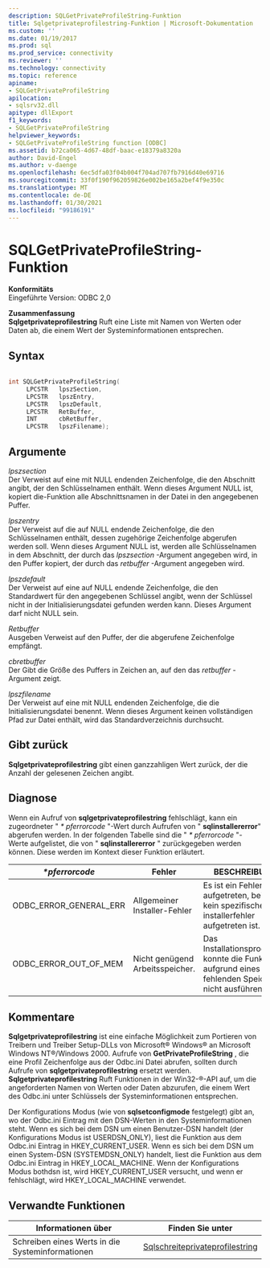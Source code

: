 ```yaml
---
description: SQLGetPrivateProfileString-Funktion
title: Sqlgetprivateprofilestring-Funktion | Microsoft-Dokumentation
ms.custom: ''
ms.date: 01/19/2017
ms.prod: sql
ms.prod_service: connectivity
ms.reviewer: ''
ms.technology: connectivity
ms.topic: reference
apiname:
- SQLGetPrivateProfileString
apilocation:
- sqlsrv32.dll
apitype: dllExport
f1_keywords:
- SQLGetPrivateProfileString
helpviewer_keywords:
- SQLGetPrivateProfileString function [ODBC]
ms.assetid: b72ca065-4d67-48df-baac-e18379a8320a
author: David-Engel
ms.author: v-daenge
ms.openlocfilehash: 6ec5dfa03f04b004f704ad707fb7916d40e69716
ms.sourcegitcommit: 33f0f190f962059826e002be165a2bef4f9e350c
ms.translationtype: MT
ms.contentlocale: de-DE
ms.lasthandoff: 01/30/2021
ms.locfileid: "99186191"
---
```

# <a name="sqlgetprivateprofilestring-function"></a>SQLGetPrivateProfileString-Funktion
**Konformitäts**  
 Eingeführte Version: ODBC 2,0  
  
 **Zusammenfassung**  
 **Sqlgetprivateprofilestring** Ruft eine Liste mit Namen von Werten oder Daten ab, die einem Wert der Systeminformationen entsprechen.  
  
## <a name="syntax"></a>Syntax  
  
```cpp  
  
int SQLGetPrivateProfileString(  
     LPCSTR   lpszSection,  
     LPCSTR   lpszEntry,  
     LPCSTR   lpszDefault,  
     LPCSTR   RetBuffer,  
     INT      cbRetBuffer,  
     LPCSTR   lpszFilename);  
```  
  
## <a name="arguments"></a>Argumente  
 *lpszsection*  
 Der Verweist auf eine mit NULL endenden Zeichenfolge, die den Abschnitt angibt, der den Schlüsselnamen enthält. Wenn dieses Argument NULL ist, kopiert die-Funktion alle Abschnittsnamen in der Datei in den angegebenen Puffer.  
  
 *lpszentry*  
 Der Verweist auf die auf NULL endende Zeichenfolge, die den Schlüsselnamen enthält, dessen zugehörige Zeichenfolge abgerufen werden soll. Wenn dieses Argument NULL ist, werden alle Schlüsselnamen in dem Abschnitt, der durch das *lpszsection* -Argument angegeben wird, in den Puffer kopiert, der durch das *retbuffer* -Argument angegeben wird.  
  
 *lpszdefault*  
 Der Verweist auf eine auf NULL endende Zeichenfolge, die den Standardwert für den angegebenen Schlüssel angibt, wenn der Schlüssel nicht in der Initialisierungsdatei gefunden werden kann. Dieses Argument darf nicht NULL sein.  
  
 *Retbuffer*  
 Ausgeben Verweist auf den Puffer, der die abgerufene Zeichenfolge empfängt.  
  
 *cbretbuffer*  
 Der Gibt die Größe des Puffers in Zeichen an, auf den das *retbuffer* -Argument zeigt.  
  
 *lpszfilename*  
 Der Verweist auf eine mit NULL endenden Zeichenfolge, die die Initialisierungsdatei benennt. Wenn dieses Argument keinen vollständigen Pfad zur Datei enthält, wird das Standardverzeichnis durchsucht.  
  
## <a name="returns"></a>Gibt zurück  
 **Sqlgetprivateprofilestring** gibt einen ganzzahligen Wert zurück, der die Anzahl der gelesenen Zeichen angibt.  
  
## <a name="diagnostics"></a>Diagnose  
 Wenn ein Aufruf von **sqlgetprivateprofilestring** fehlschlägt, kann ein zugeordneter " *\* pferrorcode* "-Wert durch Aufrufen von " **sqlinstallererror**" abgerufen werden. In der folgenden Tabelle sind die " *\* pferrorcode* "-Werte aufgelistet, die von " **sqlinstallererror** " zurückgegeben werden können. Diese werden im Kontext dieser Funktion erläutert.  
  
|*\*pferrorcode*|Fehler|BESCHREIBUNG|  
|---------------------|-----------|-----------------|  
|ODBC_ERROR_GENERAL_ERR|Allgemeiner Installer-Fehler|Es ist ein Fehler aufgetreten, bei dem kein spezifischer installerfehler aufgetreten ist.|  
|ODBC_ERROR_OUT_OF_MEM|Nicht genügend Arbeitsspeicher.|Das Installationsprogramm konnte die Funktion aufgrund eines fehlenden Speichers nicht ausführen.|  
  
## <a name="comments"></a>Kommentare  
 **Sqlgetprivateprofilestring** ist eine einfache Möglichkeit zum Portieren von Treibern und Treiber Setup-DLLs von Microsoft® Windows® an Microsoft Windows NT®/Windows 2000. Aufrufe von **GetPrivateProfileString** , die eine Profil Zeichenfolge aus der Odbc.ini Datei abrufen, sollten durch Aufrufe von **sqlgetprivateprofilestring** ersetzt werden. **Sqlgetprivateprofilestring** Ruft Funktionen in der Win32-®-API auf, um die angeforderten Namen von Werten oder Daten abzurufen, die einem Wert des Odbc.ini unter Schlüssels der Systeminformationen entsprechen.  
  
 Der Konfigurations Modus (wie von **sqlsetconfigmode** festgelegt) gibt an, wo der Odbc.ini Eintrag mit den DSN-Werten in den Systeminformationen steht. Wenn es sich bei dem DSN um einen Benutzer-DSN handelt (der Konfigurations Modus ist USERDSN_ONLY), liest die Funktion aus dem Odbc.ini Eintrag in HKEY_CURRENT_USER. Wenn es sich bei dem DSN um einen System-DSN (SYSTEMDSN_ONLY) handelt, liest die Funktion aus dem Odbc.ini Eintrag in HKEY_LOCAL_MACHINE. Wenn der Konfigurations Modus bothdsn ist, wird HKEY_CURRENT_USER versucht, und wenn er fehlschlägt, wird HKEY_LOCAL_MACHINE verwendet.  
  
## <a name="related-functions"></a>Verwandte Funktionen  
  
|Informationen über|Finden Sie unter|  
|---------------------------|---------|  
|Schreiben eines Werts in die Systeminformationen|[Sqlschreiteprivateprofilestring](../../../odbc/reference/syntax/sqlwriteprivateprofilestring-function.md)|
